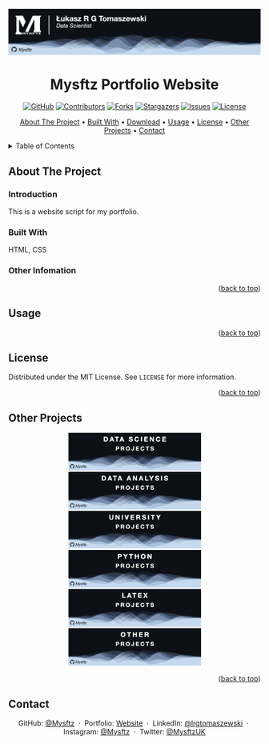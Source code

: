 <a name="readme-top"></a>

<div align="center">

[![alt text](https://github.com/Mysftz/mysftz/blob/main/assets/READMEHeader.jpeg?raw=true)](https://github.com/Mysftz)

# Mysftz Portfolio Website

[![GitHub][GitHub-shield]](https://github.com/Mysftz/portfolio)
[![Contributors][contributors-shield]](https://github.com/Mysftz/portfolio/graphs/contributors)
[![Forks][forks-shield]](https://github.com/Mysftz/portfolio/network/members)
[![Stargazers][stars-shield]](https://github.com/Mysftz/portfolio/stargazers)
[![Issues][issues-shield]](https://github.com/Mysftz/portfolio/issues)
[![License][license-shield]](https://github.com/Mysftz/portfolio/blob/main/LICENSE)

</div>

<p align="center">
  <a href="#about-the-project">About The Project</a> •
  <a href="#built-with">Built With</a> •
  <a href="https://github.com/Mysftz/portfolio/archive/refs/heads/main.zip">Download</a> • 
  <a href="#usage">Usage</a> •
  <a href="#license">License</a> •
  <a href="#other-projects">Other Projects</a> •
  <a href="#contact">Contact</a>
</p>

<!-- TABLE OF CONTENTS -->
<details>
  <summary>Table of Contents</summary>
  <ol>
    <li>
      <a href="#about-the-project">About The Project</a>
      <ul>
        <li><a href="#introduction">Infomation</a></li>
        <li><a href="#built-with">Built With</a></li>
        <li><a href="#other-infomation">Other Infomation</a></li>
      </ul>
    </li>
    <li><a href="#usage">Usage</a></li>
    <li><a href="#license">License</a></li>
    <li><a href="#other-projects">Other Projects</a></li>
    <li><a href="#contact">Contact</a></li>
  </ol>
</details>

<!-- ABOUT THE PROJECT -->

## About The Project

### Introduction

This is a website script for my portfolio.

### Built With

HTML, CSS

### Other Infomation

<p align="right">(<a href="#readme-top">back to top</a>)</p>

<!-- USAGE -->

## Usage

<p align="right">(<a href="#readme-top">back to top</a>)</p>

<!-- LICENSE -->

## License

Distributed under the MIT License. See `LICENSE` for more information.

<p align="right">(<a href="#readme-top">back to top</a>)</p>

<!-- OTHER PROJECTS -->

## Other Projects

<div align="center">
<a href="https://github.com/stars/Mysftz/lists/data-science-projects" style="margin:10px; margin-bottom:50px"><img src="https://github.com/Mysftz/mysftz/blob/main/assets/Button-DataScience.jpeg?raw=true" alt="Data Science Projects Button" width="265" height="75"></a>
<a href="https://github.com/stars/Mysftz/lists/data-analysis-projects" style="margin:10px; margin-bottom:50px"><img src="https://github.com/Mysftz/mysftz/blob/main/assets/Button-DataAnalysis.jpeg?raw=true" alt="Data Analysis Projects Button" width="265" height="75"></a>
<a href="https://github.com/stars/Mysftz/lists/university-projects" style="margin:10px; margin-bottom:50px"><img src="https://github.com/Mysftz/mysftz/blob/main/assets/Button-University.jpeg?raw=true" alt="University Projects Button" width="265" height="75"></a>
<a href="https://github.com/stars/Mysftz/lists/python-projects" style="margin:10px; margin-bottom:50px"><img src="https://github.com/Mysftz/mysftz/blob/main/assets/Button-Python.jpeg?raw=true" alt="Python Projects Button" width="265" height="75"></a>
<a href="https://github.com/stars/Mysftz/lists/latex-projects" style="margin:10px; padding-bottom:50px"><img src="https://github.com/Mysftz/mysftz/blob/main/assets/Button-Latex.jpeg?raw=true" alt="LaTeX Projects Button" width="265" height="75"></a>
<a href="https://github.com/stars/Mysftz/lists/other-projects" style="margin:10px; margin-bottom:50px"><img src="https://github.com/Mysftz/mysftz/blob/main/assets/Button-Other.jpeg?raw=true" alt="Other Projects Button" width="265" height="75"></a>
</div>

<p align="right">(<a href="#readme-top">back to top</a>)</p>

<!-- CONTACT -->

## Contact

<div align="center">

GitHub: [@Mysftz](https://github.com/Mysftz) &nbsp;&middot;&nbsp; Portfolio: [Website](https://mysftz.github.io/portfolio) &nbsp;&middot;&nbsp; LinkedIn: [@lrgtomaszewski](https://www.linkedin.com/in/lrgtomaszewski/) &nbsp;&middot;&nbsp; Instagram: [@Mysftz](https://www.instagram.com/mysftz/) &nbsp;&middot;&nbsp; Twitter: [@MysftzUK](https://twitter.com/MysftzUK)

</div>

[contributors-shield]: https://img.shields.io/github/contributors/mysftz/portfolio.svg?style=for-the-badge
[forks-shield]: https://img.shields.io/github/forks/mysftz/portfolio.svg?style=for-the-badge
[stars-shield]: https://img.shields.io/github/stars/mysftz/portfolio.svg?style=for-the-badge
[issues-shield]: https://img.shields.io/github/issues/mysftz/portfolio.svg?style=for-the-badge
[license-shield]: https://img.shields.io/github/license/mysftz/portfolio.svg?style=for-the-badge
[github-shield]: https://img.shields.io/badge/-GitHub-black.svg?style=for-the-badge&logo=GitHub&colorB=555
